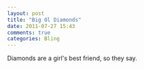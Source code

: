 ```yaml
---
layout: post
title: "Big Ol Diamonds"
date: 2011-07-27 15:43
comments: true
categories: Bling
---
```

Diamonds are a girl's best friend, so they say.
